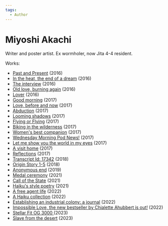 ```yaml
---
tags:
  - Author
---
```


# Miyoshi Akachi
Writer and poster artist. Ex wormholer, now Jita 4-4 resident.

Works:

- [Past and Present](./pastandpresent.md) (2016)
- [In the heat, the end of a dream](./intheheattheendofadream.md) (2016)
- [The interview](./theinterview.md) (2016)
- [Old love, burning again](./oldloveburningagain.md) (2016)
- [Lover](./lover.md) (2016)
- [Good morning](./goodmorning.md) (2017)
- [Love, before and now](./lovebeforeandnow.md) (2017)
- [Abduction](./abduction.md) (2017)
- [Looming shadows](./loomingshadows.md) (2017)
- [Flying or Flying](./flyingorflying.md) (2017)
- [Biking in the wilderness](./bikinginthewilderness.md) (2017)
- [Women's best companion](./womensbestcompanion.md) (2017)
- [Wednesday Morning Pod News!](./wednesdaymorningpodnews.md) (2017)
- [Let me show you the world in my eyes](./letmeshowyoutheworldinmyeyes.md) (2017)
- [A visit home](./avisithome.md) (2017)
- [Reflections](./authors/miyoshiakachi/reflections.md) (2017)
- [Transcript Id: 17342](./transcriptid17342.md) (2018)
- [Origin Story 1-5](./originstory.md) (2018)
- [Anonymous end](./anonymousend.md) (2019)
- [Medal ceremony](./medalceremony.md) (2021)
- [Call of the State](./callofthestate.md) (2021)
- [Haiku's style poetry](./haikusstylepoetry.md) (2021)
- [A free agent life](./afreeagentlife.md) (2022)
- [A Haiku collection](./ahaikucollection.md) (2022)
- [Establishing an industrial colony: a journal](./establishinganindustrialcolonyajournal.md) (2022)
- [Impossible Love, the new bestseller by Chialette Ahubbert is out!](./impossiblelove.md) (2022)
- [Stellar Fit OG 3000 ](./stellarfitog3000.md) (2023)
- [Slave from the desert](./slavefromthedesert.md) (2023)
